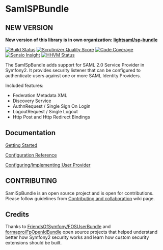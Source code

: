 SamlSPBundle
============

NEW VERSION
-----------

**New version of this library is in own organization: [lightsaml/sp-bundle](https://github.com/lightSAML/SpBundle)**


[![Build Status](https://travis-ci.org/aerialship/SamlSPBundle.png)](https://travis-ci.org/aerialship/SamlSPBundle)
[![Scrutinizer Quality Score](https://scrutinizer-ci.com/g/aerialship/SamlSPBundle/badges/quality-score.png?s=ea75a9e869bb19543fb0ab9530f63010d8a8da95)](https://scrutinizer-ci.com/g/aerialship/SamlSPBundle/)
[![Code Coverage](https://scrutinizer-ci.com/g/aerialship/SamlSPBundle/badges/coverage.png?b=master)](https://scrutinizer-ci.com/g/aerialship/SamlSPBundle/?branch=master)
[![Sensio Insight](https://insight.sensiolabs.com/projects/1f623314-4a14-4d77-bcbf-03f4be8a711a/small.png)](https://insight.sensiolabs.com/projects/1f623314-4a14-4d77-bcbf-03f4be8a711a)
[![HHVM Status](http://hhvm.h4cc.de/badge/aerialship/saml-sp-bundle.svg)](http://hhvm.h4cc.de/package/aerialship/saml-sp-bundle)

The SamlSpBundle adds support for SAML 2.0 Service Provider in Symfony2. It provides security listener
that can be configured to authenticate users against one or more SAML Identity Providers.

Included features:
* Federation Metadata XML
* Discovery Service
* AuthnRequest / Single Sign On Login
* LogoutRequest / Single Logout
* Http Post and Http Redirect Bindings


Documentation
-------------

[Getting Started](src/AerialShip/SamlSPBundle/Resources/doc/index.md)

[Configuration Reference](src/AerialShip/SamlSPBundle/Resources/doc/configuration.md)

[Configuring/Implementing User Provider](src/AerialShip/SamlSPBundle/Resources/doc/user_provider.md)


CONTRIBUTING
------------
SamlSpBundle is an open source project and is open for contributions. Please follow guidelines from [Contributing and collaboration](https://github.com/aerialship/SamlSPBundle/wiki/Contributing-and-collaboration) wiki page.


Credits
------

Thanks to [FriendsOfSymfony/FOSUserBundle](https://github.com/FriendsOfSymfony/FOSUserBundle) and [formapro/FpOpenIdBundle](https://github.com/formapro/FpOpenIdBundle) open source projects that helped understand better how Symfony2 security works and learn how custom security extensions should be built.

